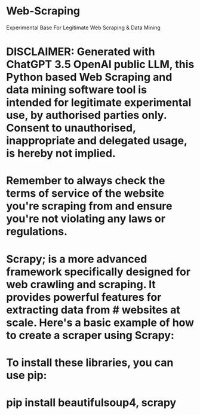 # Web-Scraping
Experimental Base For Legitimate Web Scraping &amp; Data Mining

# DISCLAIMER: Generated with ChatGPT 3.5 OpenAI public LLM, this Python based Web Scraping and data mining software tool is intended for legitimate experimental use, by authorised parties only. Consent to unauthorised, inappropriate and delegated usage, is hereby not implied.
# Remember to always check the terms of service of the website you're scraping from and ensure you're not violating any laws or regulations.

#  **Scrapy**; is a more advanced framework specifically designed for web crawling and scraping. It provides powerful features for extracting data from # websites at scale. Here's a basic example of how to create a scraper using Scrapy:

# To install these libraries, you can use pip:
# pip install beautifulsoup4, scrapy

